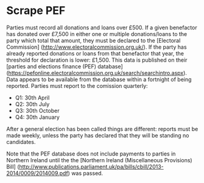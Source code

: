 Scrape PEF
==========

Parties must record all donations and loans over £500. If a given benefactor has donated over £7,500 in either one or multiple donations/loans to the party which total that amount, they must be declared to the [Electoral Commission] (http://www.electoralcommission.org.uk/). If the party has already reported donations or loans from that benefactor that year, the threshold for declaration is lower: £1,500. This data is published on their [parties and elections finance (PEF) database] (https://pefonline.electoralcommission.org.uk/search/searchintro.aspx). Data appears to be available from the database within a fortnight of being reported. Parties must report to the comission quarterly:

 * Q1: 30th April
 * Q2: 30th July
 * Q3: 30th October
 * Q4: 30th January

After a general election has been called things are different: reports must be made weekly, unless the party has declared that they will be standing no candidates.

Note that the PEF database does not include payments to parties in Northern Ireland until the the [Northern Ireland (Miscellaneous Provisions) Bill] (http://www.publications.parliament.uk/pa/bills/cbill/2013-2014/0009/2014009.pdf) was passed.

